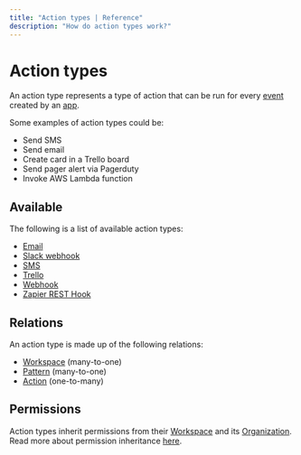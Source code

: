 ```yaml
---
title: "Action types | Reference"
description: "How do action types work?"
---
```


# Action types

An action type represents a type of action that can be run for every [event](/reference/events/) created by an [app](/reference/apps/).

Some examples of action types could be:

* Send SMS
* Send email
* Create card in a Trello board
* Send pager alert via Pagerduty
* Invoke AWS Lambda function

## Available

The following is a list of available action types:

* [Email](/reference/action-types/email/)
* [Slack webhook](/reference/action-types/slack-webhook/)
* [SMS](/reference/action-types/sms/)
* [Trello](/reference/action-types/trello/)
* [Webhook](/reference/action-types/webhook/)
* [Zapier REST Hook](/reference/action-types/zapier-rest-hook/)

## Relations

An action type is made up of the following relations:

* [Workspace](/reference/workspaces/) (many-to-one)
* [Pattern](/reference/patterns/) (many-to-one)
* [Action](/reference/actions/) (one-to-many)

## Permissions

Action types inherit permissions from their [Workspace](/reference/workspaces/) and its [Organization](/reference/organizations/). Read more about permission inheritance [here](/reference/permissions/).
